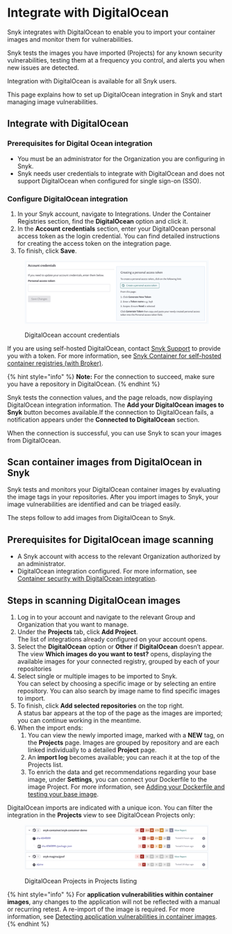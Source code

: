 # Integrate with DigitalOcean

Snyk integrates with DigitalOcean to enable you to import your container images and monitor them for vulnerabilities.

Snyk tests the images you have imported (Projects) for any known security vulnerabilities, testing them at a frequency you control, and alerts you when new issues are detected.

Integration with DigitalOcean is available for all Snyk users.

This page explains how to set up DigitalOcean integration in Snyk and start managing image vulnerabilities.

## Integrate with DigitalOcean

### Prerequisites for Digital Ocean integration

* You must be an administrator for the Organization you are configuring in Snyk.
* Snyk needs user credentials to integrate with DigitalOcean and does not support DigitalOcean when configured for single sign-on (SSO).

### **Configure DigitalOcean integration**

1. In your Snyk account, navigate to Integrations. Under the Container Registries section, find the **DigitalOcean** option and click it.
2. In the **Account credentials** section, enter your DigitalOcean personal access token as the login credential. You can find detailed instructions for creating the access token on the integration page.
3. To finish, click **Save**.

<figure><img src="../../../.gitbook/assets/mceclip0-10-.png" alt="DigitalOcean account credentials"><figcaption><p>DigitalOcean account credentials</p></figcaption></figure>

If you are using self-hosted DigitalOcean, contact [Snyk Support](https://support.snyk.io/hc/en-us/requests/new) to provide you with a token. For more information, see [Snyk Container for self-hosted container registries (with Broker)](../../../scan-with-snyk/snyk-container/integrate-with-self-hosted-container-registries-broker.md).

{% hint style="info" %}
**Note:** For the connection to succeed, make sure you have a repository in DigitalOcean.
{% endhint %}

Snyk tests the connection values, and the page reloads, now displaying DigitalOcean integration information. The **Add your DigitalOcean images to Snyk** button becomes available.If the connection to DigitalOcean fails, a notification appears under the **Connected to DigitalOcean** section.

When the connection is successful, you can use Snyk to scan your images from DigitalOcean.

## Scan container images from DigitalOcean in Snyk

Snyk tests and monitors your DigitalOcean container images by evaluating the image tags in your repositories. After you import images to Snyk, your image vulnerabilities are identified and can be triaged easily.

The steps follow to add images from DigitalOcean to Snyk.

## **Prerequisites for DigitalOcean image scanning**

* A Snyk account with access to the relevant Organization authorized by an administrator.
* DigitalOcean integration configured. For more information, see [Container security with DigitalOcean integration](integrate-with-digitalocean.md).

## **Steps in scanning DigitalOcean images**

1. Log in to your account and navigate to the relevant Group and Organization that you want to manage.
2. Under the **Projects** tab, click **Add Project**.\
   The list of integrations already configured on your account opens.
3. Select the **DigitalOcean** option or **Other** if **DigitalOcean** doesn’t appear.\
   The view **Which images do you want to test?** opens, displaying the available images for your connected registry, grouped by each of your repositories
4. Select single or multiple images to be imported to Snyk.\
   You can select by choosing a specific image or by selecting an entire repository. You can also search by image name to find specific images to import.
5. To finish, click **Add selected repositories** on the top right.\
   A status bar appears at the top of the page as the images are imported; you can continue working in the meantime.
6. When the import ends:
   1. You can view the newly imported image, marked with a **NEW** tag, on the **Projects** page. Images are grouped by repository and are each linked individually to a detailed **Project** page.
   2. An **import log** becomes available; you can reach it at the top of the Projects list.
   3. To enrich the data and get recommendations regarding your base image, under **Settings**, you can connect your Dockerfile to the image Project. For more information, see [Adding your Dockerfile and testing your base image](../../../scan-with-snyk/snyk-container/scan-your-dockerfile/detect-vulnerable-base-images-from-your-dockerfile.md).

DigitalOcean imports are indicated with a unique icon. You can filter the integration in the **Projects** view to see DigitalOcean Projects only:

<figure><img src="../../../.gitbook/assets/mceclip0-11-.png" alt="DigitalOcean Projects in Projects listing"><figcaption><p>DigitalOcean Projects in Projects listing</p></figcaption></figure>

{% hint style="info" %}
For **application vulnerabilities within container images**, any changes to the application will not be reflected with a manual or recurring retest. A re-import of the image is required. For more information, see [Detecting application vulnerabilities in container images](../use-snyk-container/detect-application-vulnerabilities-in-container-images.md).
{% endhint %}

